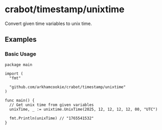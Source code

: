 # crabot/timestamp/unixtime

Convert given time variables to unix time.

## Examples

### Basic Usage

```golang
package main

import (
  "fmt"

  "github.com/arkhamcookie/crabot/timestamp/unixtime"
)

func main() {
  // Get unix time from given variables
  unixTime, _ := unixtime.UnixTime(2025, 12, 12, 12, 12, 00, "UTC")

  fmt.Println(unixTime) // "1765541532"
}
```
